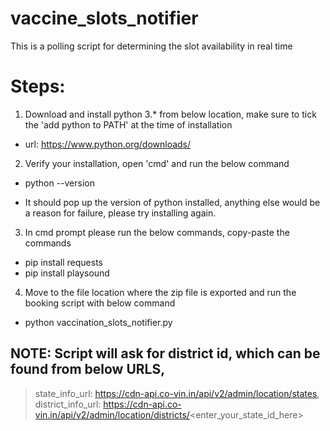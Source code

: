 # vaccine_slots_notifier
This is a polling script for determining the slot availability in real time

# Steps:

1. Download and install python 3.* from below location, make sure to tick the 'add python to PATH' at the time of installation
	
* url: https://www.python.org/downloads/


2. Verify your installation, open 'cmd' and run the below command
	
* python --version

* It should pop up the version of python installed, anything else would be a reason for failure, please try installing again.


3. In cmd prompt please run the below commands, copy-paste the commands
	
* pip install requests
* pip install playsound


4. Move to the file location where the zip file is exported and run the booking script with below command

* python vaccination_slots_notifier.py


## NOTE: Script will ask for district id, which can be found from below URLS,

> state_info_url: https://cdn-api.co-vin.in/api/v2/admin/location/states,
> district_info_url: https://cdn-api.co-vin.in/api/v2/admin/location/districts/<enter_your_state_id_here>

